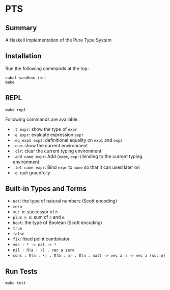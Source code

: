 # PTS

## Summary

A Haskell implementation of the Pure Type System


## Installation ##

Run the following commands at the top:

```
cabal sandbox init
make
```

## REPL

```
make repl
```

Following commands are available:

+ `:t expr`: show the type of `expr`
+ `:e expr`: evaluate expression `expr`
+ `:eq exp1 exp2`: definitional equality on `exp1` and `exp2`
+ `:env`: show the current environment
+ `:clr`: clear the current typing environment
+ `:add name expr`: Add (`name`, `expr`) binding to the current typing environment
+ `:let name expr`: Bind `expr` to `name` so that it can used later on
+ `:q`: quit gracefully

## Built-in Types and Terms ##

+ `nat`: the type of natural numbers (Scott encoding)
+ `zero`
+ `suc n`: successor of `n`
+ `plus n m`: sum of `n` and `m`
+ `bool`: the type of Boolean (Scott encoding)
+ `true`
+ `false`
+ `fix`: fixed point combinator
+ `vec : * -> nat -> *`
+ `nil : Π(a : ⋆) . vec a zero`
+ `cons : Π(a : ⋆) . Π(b : a) . Π(n : nat) -> vec a n -> vec a (suc n)`


## Run Tests

```
make test
```
